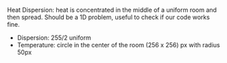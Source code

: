 Heat Dispersion:
heat is concentrated in the middle of a uniform room and then spread.
Should be a 1D problem, useful to check if our code works fine.

* Dispersion: 255/2 uniform
* Temperature: circle in the center of the room (256 x 256) px
	with radius 50px
